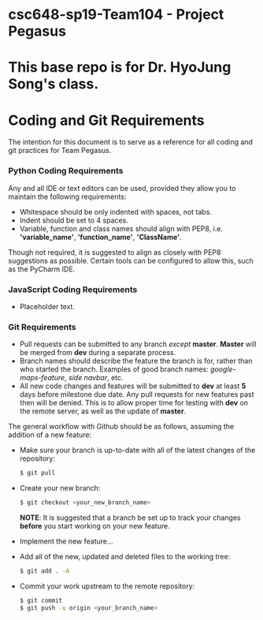 # csc648-sp19-Team104 - Project Pegasus

# This base repo is for Dr. HyoJung Song's class.

# Coding and Git Requirements



The intention for this document is to serve as a reference for all coding and git practices for Team Pegasus.

### Python Coding Requirements
Any and all IDE or text editors can be used, provided they allow you to maintain the following requirements:
  - Whitespace should be only indented with spaces, not tabs.
  - Indent should be set to 4 spaces.
  - Variable, function and class names should align with PEP8, i.e. **'variable_name'**, **'function_name'**, **'ClassName'**.

Though not required, it is suggested to align as closely with PEP8 suggestions as possible. Certain tools can be configured to allow this, such as the PyCharm IDE.

### JavaScript Coding Requirements
  - Placeholder text.

### Git Requirements
  - Pull requests can be submitted to any branch _except_ **master**. **Master** will be merged from **dev** during a separate process.
  - Branch names should describe the feature the branch is for, rather than who started the branch. Examples of good branch names: _google-maps-feature_, _side navbar_, etc.
  - All new code changes and features will be submitted to **dev** at least **5** days before milestone due date. Any pull requests for new features past then will be denied. This is to allow proper time for testing with **dev** on the remote server, as well as the update of **master**.

The general workflow with Github should be as follows, assuming the addition of a new feature:
  - Make sure your branch is up-to-date with all of the latest changes of the repository:
     ```sh
    $ git pull
    ```
  - Create your new branch:
    ```sh
    $ git checkout <your_new_branch_name>
    ```
    **NOTE**: It is suggested that a branch be set up to track your changes **before** you start working on your new feature.

  - Implement the new feature...
  - Add all of the new, updated and deleted files to the working tree:

    ```sh
    $ git add . -A
    ```

  - Commit your work upstream to the remote repository:

    ```sh
    $ git commit
    $ git push -u origin <your_branch_name>
    ```
